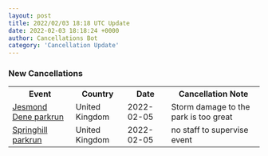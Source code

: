 ```yaml
---
layout: post
title: 2022/02/03 18:18 UTC Update
date: 2022-02-03 18:18:24 +0000
author: Cancellations Bot
category: 'Cancellation Update'
---
```


<h3>New Cancellations</h3>
<div class='hscrollable'>
<table style='width: 100%'>
    <tr>
        <th>Event</th>
        <th>Country</th>
        <th>Date</th>
        <th>Cancellation Note</th>
    </tr>
    <tr>
        <td><a href="https://www.parkrun.org.uk/jesmonddene">Jesmond Dene parkrun</a></td>
        <td>United Kingdom</td>
        <td>2022-02-05</td>
        <td>Storm damage to the park is too great</td>
    </tr>
    <tr>
        <td><a href="">Springhill parkrun</a></td>
        <td>United Kingdom</td>
        <td>2022-02-05</td>
        <td>no staff to supervise event</td>
    </tr>
</table>
</div>
